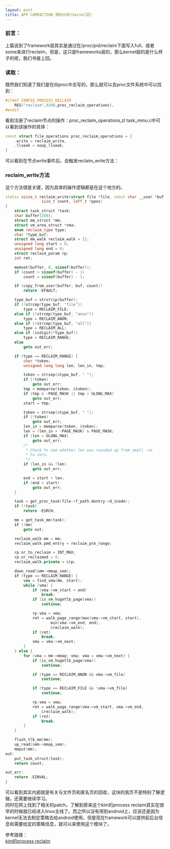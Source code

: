 ```yaml
---
layout: post
title: APP COMPACTION 源码分析(kernel层)
---
```

### 前言：
上篇说到了framework层其实是通过在/proc/pid/reclaim下面写入full，或者some来进行reclaim，但是，这只是frameworks层的，那么kernel层的是什么样子的呢，我们书接上回。

### 读取：
既然我们知道了我们是在向proc中去写的，那么就可以去proc文件系统中可以找到：
```cpp
#ifdef CONFIG_PROCESS_RECLAIM
    REG("reclaim",0200,proc_reclaim_operations),
#endif
```
看到注册了reclaim节点的操作：proc_reclaim_operations,zl task_mmu.c中可以看到该操作的具体：
```cpp
const struct file_operations proc_reclaim_operations = {
    .write = reclaim_write,
    .llseek = noop_llseek,
}
```
可以看到在节点write事件后，会触发reclaim_write方法：
### reclaim_write方法
这个方法很是关键，因为具体的操作逻辑都是在这个地方的。
```CPP
static ssize_t reclaim_write(struct file *file, const char __user *buf,
				size_t count, loff_t *ppos)
{
	struct task_struct *task;
	char buffer[200];
	struct mm_struct *mm;
	struct vm_area_struct *vma;
	enum reclaim_type type;
	char *type_buf;
	struct mm_walk reclaim_walk = {};
	unsigned long start = 0;
	unsigned long end = 0;
	struct reclaim_param rp;
	int ret;

	memset(buffer, 0, sizeof(buffer));
	if (count > sizeof(buffer) - 1)
		count = sizeof(buffer) - 1;

	if (copy_from_user(buffer, buf, count))
		return -EFAULT;

	type_buf = strstrip(buffer);
	if (!strcmp(type_buf, "file"))
		type = RECLAIM_FILE;
	else if (!strcmp(type_buf, "anon"))
		type = RECLAIM_ANON;
	else if (!strcmp(type_buf, "all"))
		type = RECLAIM_ALL;
	else if (isdigit(*type_buf))
		type = RECLAIM_RANGE;
	else
		goto out_err;

	if (type == RECLAIM_RANGE) {
		char *token;
		unsigned long long len, len_in, tmp;

		token = strsep(&type_buf, " ");
		if (!token)
			goto out_err;
		tmp = memparse(token, &token);
		if (tmp & ~PAGE_MASK || tmp > ULONG_MAX)
			goto out_err;
		start = tmp;

		token = strsep(&type_buf, " ");
		if (!token)
			goto out_err;
		len_in = memparse(token, &token);
		len = (len_in + ~PAGE_MASK) & PAGE_MASK;
		if (len > ULONG_MAX)
			goto out_err;
		/*
		 * Check to see whether len was rounded up from small -ve
		 * to zero.
		 */
		if (len_in && !len)
			goto out_err;

		end = start + len;
		if (end < start)
			goto out_err;
	}

	task = get_proc_task(file->f_path.dentry->d_inode);
	if (!task)
		return -ESRCH;

	mm = get_task_mm(task);
	if (!mm)
		goto out;

	reclaim_walk.mm = mm;
	reclaim_walk.pmd_entry = reclaim_pte_range;

	rp.nr_to_reclaim = INT_MAX;
	rp.nr_reclaimed = 0;
	reclaim_walk.private = &rp;

	down_read(&mm->mmap_sem);
	if (type == RECLAIM_RANGE) {
		vma = find_vma(mm, start);
		while (vma) {
			if (vma->vm_start > end)
				break;
			if (is_vm_hugetlb_page(vma))
				continue;

			rp.vma = vma;
			ret = walk_page_range(max(vma->vm_start, start),
					min(vma->vm_end, end),
					&reclaim_walk);
			if (ret)
				break;
			vma = vma->vm_next;
		}
	} else {
		for (vma = mm->mmap; vma; vma = vma->vm_next) {
			if (is_vm_hugetlb_page(vma))
				continue;

			if (type == RECLAIM_ANON && vma->vm_file)
				continue;

			if (type == RECLAIM_FILE && !vma->vm_file)
				continue;

			rp.vma = vma;
			ret = walk_page_range(vma->vm_start, vma->vm_end,
				&reclaim_walk);
			if (ret)
				break;
		}
	}

	flush_tlb_mm(mm);
	up_read(&mm->mmap_sem);
	mmput(mm);
out:
	put_task_struct(task);
	return count;

out_err:
	return -EINVAL;
}

```

可以看到其实内部就是有关与文件页和匿名页的回收，这块的我页不是特别了解逻辑，还需要继续学习。  
同时在网上找到了相关的patch，了解到原来这个kim的process reclaim其实在很早的时候就已经进入linux主线了。而之所以没有用到android上，应该还是因为kernel无法去制定策略去给android使用，但是现在framework可以提供前后台信息和需要给定的策略信息，就可以来使用这个模块了。  

参考链接：  
[kim的process reclaim](https://lore.kernel.org/patchwork/patch/688100/)
